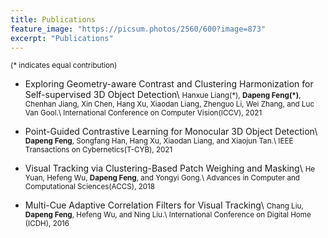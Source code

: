 ```yaml
---
title: Publications
feature_image: "https://picsum.photos/2560/600?image=873"
excerpt: "Publications"
---
```


<small>(\* indicates equal contribution)</small>

- Exploring Geometry-aware Contrast and Clustering Harmonization for Self-supervised 3D Object Detection\\
<small>Hanxue Liang(\*), **Dapeng Feng(\*)**, Chenhan Jiang, Xin Chen, Hang Xu, Xiaodan Liang, Zhenguo Li, Wei Zhang, and Luc Van Gool.\\
International Conference on Computer Vision(ICCV), 2021</small>

- Point-Guided Contrastive Learning for Monocular 3D Object Detection\\
<small>**Dapeng Feng**, Songfang Han, Hang Xu, Xiaodan Liang, and Xiaojun Tan.\\
IEEE Transactions on Cybernetics(T-CYB), 2021</small>

- Visual Tracking via Clustering-Based Patch Weighing and Masking\\
<small>He Yuan, Hefeng Wu, **Dapeng Feng**, and Yongyi Gong.\\
Advances in Computer and Computational Sciences(ACCS), 2018</small>

- Multi-Cue Adaptive Correlation Filters for Visual Tracking\\
<small>Chang Liu, **Dapeng Feng**, Hefeng Wu, and Ning Liu.\\
International Conference on Digital Home (ICDH), 2016</small>
